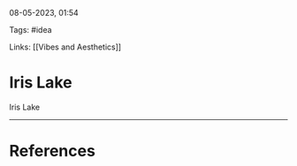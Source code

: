 08-05-2023, 01:54

Tags: #idea 

Links: [[Vibes and Aesthetics]] 

# Iris Lake


Iris Lake


---
# References